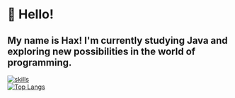 # 👋 Hello!  

My name is **Hax**! I'm currently studying **Java** and exploring new possibilities in the world of programming.  
--
[![skills](https://skillicons.dev/icons?i=java,typescript,javascript,python,html,css,nodejs,mongodb)](https://skillicons.dev)
</br>
[![Top Langs](https://github-readme-stats.vercel.app/api/top-langs/?username=haxbash&layout=compact&theme=bear)](https://github.com/anuraghazra/github-readme-stats)

